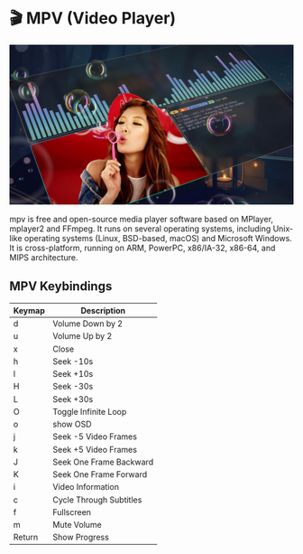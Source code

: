 # 🎬 MPV (Video Player)

![mpv Video Player](./.assets/mpv.jpg)

mpv is free and open-source media player software based on MPlayer, mplayer2 and FFmpeg. It runs on several operating systems, including Unix-like operating systems (Linux, BSD-based, macOS) and Microsoft Windows. It is cross-platform, running on ARM, PowerPC, x86/IA-32, x86-64, and MIPS architecture.

## MPV Keybindings

| Keymap | Description             |
| ------ | ----------------------- |
| d      | Volume Down by 2        |
| u      | Volume Up by 2          |
| x      | Close                   |
| h      | Seek -10s               |
| l      | Seek +10s               |
| H      | Seek -30s               |
| L      | Seek +30s               |
| O      | Toggle Infinite Loop    |
| o      | show OSD                |
| j      | Seek -5 Video Frames    |
| k      | Seek +5 Video Frames    |
| J      | Seek One Frame Backward |
| K      | Seek One Frame Forward  |
| i      | Video Information       |
| c      | Cycle Through Subtitles |
| f      | Fullscreen              |
| m      | Mute Volume             |
| Return | Show Progress           |
